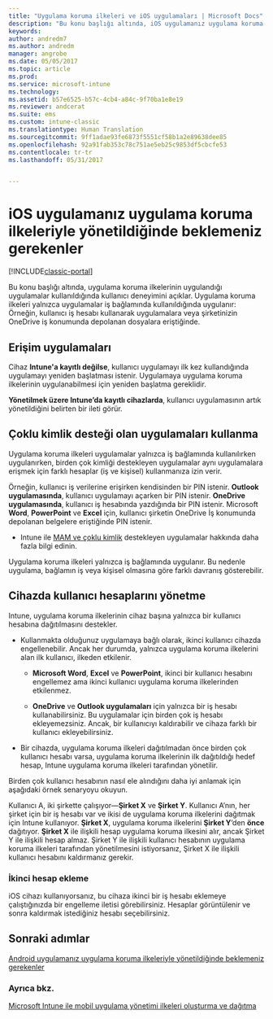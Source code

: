 ```yaml
---
title: "Uygulama koruma ilkeleri ve iOS uygulamaları | Microsoft Docs"
description: "Bu konu başlığı altında, iOS uygulamanız uygulama koruma ilkeleriyle yönetildiğinde neler bekleyebileceğiniz açıklanır."
keywords: 
author: andredm7
ms.author: andredm
manager: angrobe
ms.date: 05/05/2017
ms.topic: article
ms.prod: 
ms.service: microsoft-intune
ms.technology: 
ms.assetid: b57e6525-b57c-4cb4-a84c-9f70ba1e8e19
ms.reviewer: andcerat
ms.suite: ems
ms.custom: intune-classic
ms.translationtype: Human Translation
ms.sourcegitcommit: 9ff1adae93fe6873f5551cf58b1a2e89638dee85
ms.openlocfilehash: 92a91fab353c78c751ae5eb25c9853df5cbcfe53
ms.contentlocale: tr-tr
ms.lasthandoff: 05/31/2017


---
```


# <a name="what-to-expect-when-your-ios-app-is-managed-by-app-protection-policies"></a>iOS uygulamanız uygulama koruma ilkeleriyle yönetildiğinde beklemeniz gerekenler

[!INCLUDE[classic-portal](../includes/classic-portal.md)]

 Bu konu başlığı altında, uygulama koruma ilkelerinin uygulandığı uygulamalar kullanıldığında kullanıcı deneyimini açıklar. Uygulama koruma ilkeleri yalnızca uygulamalar iş bağlamında kullanıldığında uygulanır: Örneğin, kullanıcı iş hesabı kullanarak uygulamalara veya şirketinizin OneDrive iş konumunda depolanan dosyalara eriştiğinde.

##  <a name="access-apps"></a>Erişim uygulamaları

Cihaz **Intune'a kayıtlı değilse**, kullanıcı uygulamayı ilk kez kullandığında uygulamayı yeniden başlatması istenir. Uygulamaya uygulama koruma ilkelerinin uygulanabilmesi için yeniden başlatma gereklidir. 

<!--- The following screenshot from the Skype app illustrates this restart request: --->


<!---  ![Screenshot of the iOS device showing PIN prompt](../media/appmanagement/iOS_AppPINPrompt.png) --->

**Yönetilmek üzere Intune’da kayıtlı cihazlarda**, kullanıcı uygulamasının artık yönetildiğini belirten bir ileti görür.

##  <a name="use-apps-with-multi-identity-support"></a>Çoklu kimlik desteği olan uygulamaları kullanma

Uygulama koruma ilkeleri uygulamalar yalnızca iş bağlamında kullanılırken uygulanırken, birden çok kimliği destekleyen uygulamalar aynı uygulamalara erişmek için farklı hesaplar (iş ve kişisel) kullanmanıza izin verir.  

Örneğin, kullanıcı iş verilerine erişirken kendisinden bir PIN istenir. **Outlook uygulamasında**, kullanıcı uygulamayı açarken bir PIN istenir. **OneDrive uygulamasında**, kullanıcı iş hesabında yazdığında bir PIN istenir.  Microsoft **Word**, **PowerPoint** ve **Excel** için, kullanıcı şirketin OneDrive İş konumunda depolanan belgelere eriştiğinde PIN istenir.

- Intune ile [MAM ve çoklu kimlik](https://www.microsoft.com/cloud-platform/microsoft-intune-apps) destekleyen uygulamalar hakkında daha fazla bilgi edinin.

Uygulama koruma ilkeleri yalnızca iş bağlamında uygulanır. Bu nedenle uygulama, bağlamın iş veya kişisel olmasına göre farklı davranış gösterebilir.

##  <a name="manage-user-accounts-on-the-device"></a>Cihazda kullanıcı hesaplarını yönetme

Intune, uygulama koruma ilkelerinin cihaz başına yalnızca bir kullanıcı hesabına dağıtılmasını destekler.

* Kullanmakta olduğunuz uygulamaya bağlı olarak, ikinci kullanıcı cihazda engellenebilir. Ancak her durumda, yalnızca uygulama koruma ilkelerini alan ilk kullanıcı, ilkeden etkilenir.
  * **Microsoft Word**, **Excel** ve **PowerPoint**, ikinci bir kullanıcı hesabını engellemez ama ikinci kullanıcı uygulama koruma ilkelerinden etkilenmez.  

  * **OneDrive** ve **Outlook uygulamaları** için yalnızca bir iş hesabı kullanabilirsiniz. Bu uygulamalar için birden çok iş hesabı ekleyemezsiniz. Ancak, bir kullanıcıyı kaldırabilir ve cihaza farklı bir kullanıcı ekleyebilirsiniz.

* Bir cihazda, uygulama koruma ilkeleri dağıtılmadan önce birden çok kullanıcı hesabı varsa, uygulama koruma ilkelerinin ilk dağıtıldığı hedef hesap, Intune uygulama koruma ilkeleri tarafından yönetilir.


Birden çok kullanıcı hesabının nasıl ele alındığını daha iyi anlamak için aşağıdaki örnek senaryoyu okuyun.

Kullanıcı A, iki şirkette çalışıyor—**Şirket X** ve **Şirket Y**. Kullanıcı A’nın, her şirket için bir iş hesabı var ve ikisi de uygulama koruma ilkelerini dağıtmak için Intune kullanıyor. **Şirket X**, uygulama koruma ilkelerini **Şirket Y**’den **önce** dağıtıyor. **Şirket X** ile ilişkili hesap uygulama koruma ilkesini alır, ancak Şirket Y ile ilişkili hesap almaz. Şirket Y ile ilişkili kullanıcı hesabının uygulama koruma ilkeleri tarafından yönetilmesini istiyorsanız, Şirket X ile ilişkili kullanıcı hesabını kaldırmanız gerekir.

### <a name="add-a-second-account"></a>İkinci hesap ekleme

iOS cihazı kullanıyorsanız, bu cihaza ikinci bir iş hesabı eklemeye çalıştığınızda bir engelleme iletisi görebilirsiniz. Hesaplar görüntülenir ve sonra kaldırmak istediğiniz hesabı seçebilirsiniz.

## <a name="next-steps"></a>Sonraki adımlar
[Android uygulamanız uygulama koruma ilkeleriyle yönetildiğinde beklemeniz gerekenler](user-experience-for-mam-enabled-android-apps-with-microsoft-intune.md)
### <a name="see-also"></a>Ayrıca bkz.
[Microsoft Intune ile mobil uygulama yönetimi ilkeleri oluşturma ve dağıtma](create-and-deploy-mobile-app-management-policies-with-microsoft-intune.md)

